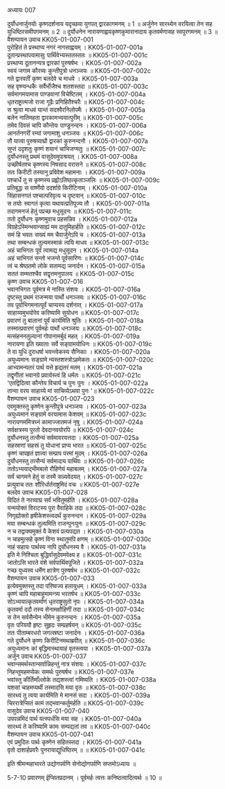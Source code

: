 अध्यायः 007

दुर्योधनार्जुनयोः कृष्णदर्शनाय यदृच्छया युगपत् द्वारकागमनम् ॥ 1 ॥ अर्जुनेन सारथ्येन वरयित्वा तेन सह युधिष्ठिरसमीपगमनम् ॥ 2 ॥ दुर्योधनेन नारायणाह्वयकृष्णकुमारानादाय कृतवर्मणासह स्वपुरगमनम् ॥ 3 ॥
वैशम्पायन उवाच 	KK05-01-007-001  
पुरोहितं ते प्रस्थाप्य नगरं नागसाह्वयम् ।	KK05-01-007-001a  
दूतान्प्रस्थापयामासुः पार्थिवेभ्यस्ततस्ततः ॥	KK05-01-007-001c  
प्रस्थाप्य दूतानन्यत्र द्वारकां पुरुषर्षभः ।	KK05-01-007-002a  
स्वयं जगाम कौरव्यः कुन्तीपुत्रो धनञ्जयः ॥	KK05-01-007-002c  
गते द्वारवतीं कृष्ण बलदेवे च माधवे ।	KK05-01-007-003a  
सह वृष्ण्यन्धकैः सर्वैर्भोजैश्च शतशस्तदा ॥	KK05-01-007-003c  
सर्वमागमयामास पाण्डवानां विचेष्टितम् ।	KK05-01-007-004a  
धृतराष्ट्रात्मजो राजा गूढैः प्रणिहितैश्चरैः ॥	KK05-01-007-004c  
स श्रुत्वा माधवं यान्तं सदश्वैरनिलोपमैः ।	KK05-01-007-005a  
बलेन नातिमहता द्वारकामभ्ययात्पुरीम् ॥	KK05-01-007-005c  
तमेव दिवसं चापि कौन्तेयः पाण्डुनन्दनः ।	KK05-01-007-006a  
आनर्तनगरीं रम्यां जगामाशु धनञ्जयः ॥	KK05-01-007-006c  
तौ यात्वा पुरुषव्याघ्रौ द्वारकां कुरुनन्दनौ ।	KK05-01-007-007a  
सुप्तं ददृशतुः कृष्णं शयानं चाभिजग्मतुः ॥	KK05-01-007-007c  
दुर्योधनस्तु प्रथमं वासुदेवमुपाश्रयत् ।	KK05-01-007-008a  
उच्छीर्षतश्च कृष्णस्य निषसाद वरासने ॥	KK05-01-007-008c  
ततः किरीटी तस्यानु प्रविवेश महामनाः ।	KK05-01-007-009a  
पश्चार्धे तु स कृष्णस्य प्रह्वोऽतिष्ठत्कृताञ्जलिः ॥	KK05-01-007-009c  
प्रतिबुद्धः स वार्ष्णेयो ददर्शाग्रे किरीटिनाम् ।	KK05-01-007-010a  
सिंहासनगतं पश्चात्परिवृत्य च दृष्टवान् ॥	KK05-01-007-010c  
स तयोः स्वागतं कृत्वा यथावत्प्रतिपूज्य तौ ।	KK05-01-007-011a  
तदागमनजं हेतुं पप्रच्छ मधुसूदनः ॥	KK05-01-007-011c  
ततो दुर्योधनः कृष्णमुवाच प्रहसन्निव ।	KK05-01-007-012a  
विग्रहेऽस्मिन्भवान्साह्यं मम दातुमिहार्हति ॥	KK05-01-007-012c  
समं हि भवतः सख्यं मम चैवार्जुनेऽपि च ।	KK05-01-007-013a  
तथा सम्बन्धकं तुल्यमस्माकं त्वयि माधव ॥	KK05-01-007-013c  
अहं चाभिगतः पूर्वं त्वामद्य मधुसूदन ।	KK05-01-007-014a  
अहं चाभिगतं सन्तो भजन्ते पूर्वसारिणः ॥	KK05-01-007-014c  
त्वं च श्रेष्ठतमो लोके सतामद्य जनार्दन ।	KK05-01-007-015a  
सततं सम्मतश्चैव सद्वृत्तमनुपालय ॥	KK05-01-007-015c  
कृष्ण उवाच 	KK05-01-007-016  
भवानभिगतः पूर्वमत्र मे नास्ति संशयः ।	KK05-01-007-016a  
दृष्टस्तु प्रथमं राजन्मया पार्थो धनञ्जयः ॥	KK05-01-007-016c  
तव पूर्वाभिगमनात्पूर्वं चाप्यस्य दर्शनात् ।	KK05-01-007-017a  
साहाय्यमुभयोरेव करिष्यामि सुयोधन ॥	KK05-01-007-017c  
प्रवारणं तु बालानां पूर्वं कार्यमिति श्रुतिः ।	KK05-01-007-018a  
तस्मात्प्रवारणं पूर्वमर्हः पार्थो धनञ्जयः ॥	KK05-01-007-018c  
मत्संहननतुल्यानां गोपानामर्बुदं महत् ।	KK05-01-007-019a  
नारायणा इति ख्याताः सर्वे सङ्ग्रामयोधिनः ॥	KK05-01-007-019c  
ते वा युधि दुराधर्षा भवन्त्वेकस्य सैनिकाः ।	KK05-01-007-020a  
अयुध्यमानः सङ्ग्रामे न्यस्तशस्त्रोऽहमेकतः ॥	KK05-01-007-020c  
आभ्यामन्यतरं पार्थ यत्ते हृद्यतरं मतम् ।	KK05-01-007-021a  
तद्वृणीतां भवानग्रे प्रवार्यस्त्वं हि धर्मतः ॥	KK05-01-007-021c  
\'एतद्विदित्वा कौन्तेय विचार्य च पुनः पुनः ।	KK05-01-007-022a  
तान्वा वरय साहाय्ये मां साचिव्येऽथवा पुनः \'॥	KK05-01-007-022c  
वैशम्पायन उवाच 	KK05-01-007-023  
एवमुक्तस्तु कृष्णेन कुन्तीपुत्रे धनञ्जयः ।	KK05-01-007-023a  
अयुध्यमानं सङ्ग्रामे वरयामास केशवम् ॥	KK05-01-007-023c  
नारायणममित्रघ्नं कामाज्जातमजं नृषु ।	KK05-01-007-024a  
सर्वक्षत्रस्य पुरतो देवदानवयोरपि ॥	KK05-01-007-024c  
दुर्योधनस्तु तत्सैन्यं सर्वमावरयत्तदा ।	KK05-01-007-025a  
सहस्राणां सहस्रं तु योधानां प्राप्य भारत ॥	KK05-01-007-025c  
कृष्णं चापहृतं ज्ञात्वा सम्प्राप परमां मुदम् ।	KK05-01-007-026a  
दुर्योधनस्तु तत्सैन्यं सर्वमादाय पार्थिवः ॥	KK05-01-007-026c  
ततोऽभ्ययाद्भीमबलो रौहिणेयं महाबलम् ।	KK05-01-007-027a  
सर्वं चागमने हेतुं स तस्मै सन्न्यवेदयत् ।	KK05-01-007-027c  
प्रत्युवाच ततः शौरिर्धार्तराष्ट्रमिदं वचः ॥	KK05-01-007-027e  
बलदेव उवाच 	KK05-01-007-028  
विदितं ते नरव्याघ्र सर्वं भवितुमर्हति ।	KK05-01-007-028a  
यन्मयोक्तं विराटस्य पुरा वैवाहिके तदा ॥	KK05-01-007-028c  
निगृह्योक्तो हृषीकेशस्त्वदर्थं कुरुनन्दन ।	KK05-01-007-029a  
मया सम्बन्धकं तुल्यमिति राजन्पुनःपुनः ॥	KK05-01-007-029c  
न च तद्वाक्यमुक्तं वै केशवं प्रत्यपद्यत ।	KK05-01-007-030a  
न चाहमुत्सहे कृष्णं विना स्थातुमपि क्षणम् ॥	KK05-01-007-030c  
नाहं सहायः पार्थस्य नापि दुर्योधनस्य वै ।	KK05-01-007-031a  
इति मे निश्चिता बुद्धिर्वासुदेवमवेक्ष्य ह ॥	KK05-01-007-031c  
जातोऽसि भारते वंशे सर्वपार्थिवपूजिते ।	KK05-01-007-032a  
गच्छ युध्यस्व धर्मेण क्षात्रेण पुरुषर्षभ ॥	KK05-01-007-032c  
वैशम्पायन उवाच 	KK05-01-007-033  
इत्येवमुक्तस्तु तदा परिष्वज्य हलायुधम् ।	KK05-01-007-033a  
कृष्णं चापि महाबाहुमामन्त्र्य भरतर्षभ ॥	KK05-01-007-033c  
सोऽभ्ययात्कृतवर्माणं धृतराष्ट्रसुतो नृपः ।	KK05-01-007-034a  
कृतवर्मा ददौ तस्य सेनामक्षौहिणीं तदा ॥	KK05-01-007-034c  
स तेन सर्वसैन्येन भीमेन कुरुनन्दनः ।	KK05-01-007-035a  
वृतः परिययौ हृष्टः सुहृदः सम्प्रहर्षयन् ॥	KK05-01-007-035c  
ततः पीताम्बरधरो जगत्स्रष्टा जनार्दनः ।	KK05-01-007-036a  
गते दुर्योधने कृष्णः किरीटिनमथाब्रवीत् ॥	KK05-01-007-036c  
अयुध्यमानः कां बृद्धिमास्थायाहं वृतस्त्वया ।	KK05-01-007-037a  
अर्जुन उवाच 	KK05-01-007-037  
भवान्समर्थस्तान्सर्वान्निहन्तुं नात्र संशयः ।	KK05-01-007-037c  
निहन्तुमहमप्येकः समर्थः पुरुषर्षभ ॥	KK05-01-007-037e  
भवांस्तु कीर्तिमाँल्लोके तद्यशस्त्वां गमिष्यति ।	KK05-01-007-038a  
यशसां चाहमप्यर्थी तस्मादसि मया वृतः ॥	KK05-01-007-038c  
सारथ्यं तु त्वया कार्यमिति मे मानसं सदा ।	KK05-01-007-039a  
चिररात्रेप्सितं कामं तद्भवान्कर्तुमर्हति ॥	KK05-01-007-039c  
वासुदेव उवाच 	KK05-01-007-040  
उपपन्नमिदं पार्थ यत्स्पर्धसि मया सह ।	KK05-01-007-040a  
सारथ्यं ते करिष्यामि कामः सम्पद्यतां तव ॥	KK05-01-007-040c  
वैशम्पायन उवाच 	KK05-01-007-041  
एवं प्रमुदितः पार्थः कृष्णेन सहितस्तदा ।	KK05-01-007-041a  
वृतो दाशार्हप्रवरैः पुनरायाद्युधिष्ठिरम् ॥ ॥	KK05-01-007-041c  

इति श्रीमन्महाभारते उद्योगपर्वणि सेनोद्योगपर्वणि सप्तमोऽध्यायः ॥

5-7-10 प्रवारणम् ईप्सितप्रदानम् । पूर्वमर्हः त्वत्तः कनिष्ठत्वादित्यर्थः ॥ 10 ॥
